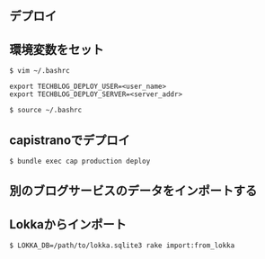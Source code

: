 
デプロイ
-------------

## 環境変数をセット

    $ vim ~/.bashrc

    export TECHBLOG_DEPLOY_USER=<user_name>
    export TECHBLOG_DEPLOY_SERVER=<server_addr>

    $ source ~/.bashrc

## capistranoでデプロイ

    $ bundle exec cap production deploy


別のブログサービスのデータをインポートする
----------

## Lokkaからインポート

    $ LOKKA_DB=/path/to/lokka.sqlite3 rake import:from_lokka
